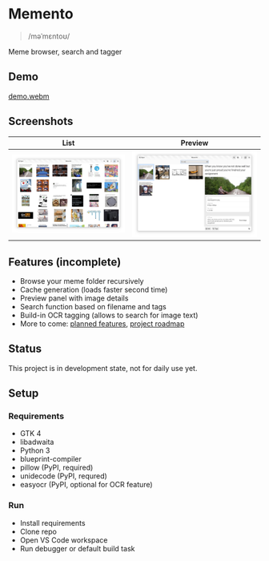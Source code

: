 # Memento
> /məˈmɛntoʊ/

Meme browser, search and tagger

## Demo
[demo.webm](https://github.com/SelfRef/memento/assets/69125050/2e6b779f-91ea-4a8d-8982-8dbe896568ea)

## Screenshots
List | Preview
---|---
![list](assets/screenshots/grid.png) | ![preview](assets/screenshots/preview.png)


## Features (incomplete)
- Browse your meme folder recursively
- Cache generation (loads faster second time)
- Preview panel with image details
- Search function based on filename and tags
- Build-in OCR tagging (allows to search for image text)
- More to come: [planned features](https://github.com/SelfRef/memento/labels/enhancement), [project roadmap](https://github.com/users/SelfRef/projects/4)

## Status
This project is in development state, not for daily use yet.

## Setup

### Requirements
- GTK 4
- libadwaita
- Python 3
- blueprint-compiler
- pillow (PyPI, required)
- unidecode (PyPI, requred)
- easyocr (PyPI, optional for OCR feature)

### Run
- Install requirements
- Clone repo
- Open VS Code workspace
- Run debugger or default build task
